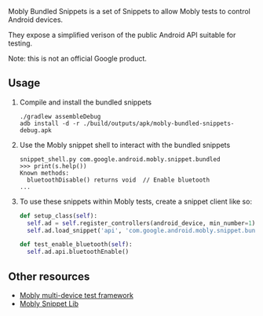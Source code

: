 Mobly Bundled Snippets is a set of Snippets to allow Mobly tests to control
Android devices.

They expose a simplified verison of the public Android API suitable for testing.

Note: this is not an official Google product.


## Usage

1.  Compile and install the bundled snippets

        ./gradlew assembleDebug
        adb install -d -r ./build/outputs/apk/mobly-bundled-snippets-debug.apk

1.  Use the Mobly snippet shell to interact with the bundled snippets

        snippet_shell.py com.google.android.mobly.snippet.bundled
        >>> print(s.help())
        Known methods:
          bluetoothDisable() returns void  // Enable bluetooth
        ...

1.  To use these snippets within Mobly tests, create a snippet client like so:

    ```python
    def setup_class(self):
      self.ad = self.register_controllers(android_device, min_number=1)[0]
      self.ad.load_snippet('api', 'com.google.android.mobly.snippet.bundled')

    def test_enable_bluetooth(self):
      self.ad.api.bluetoothEnable()
    ```


## Other resources

  * [Mobly multi-device test framework](http://github.com/google/mobly)
  * [Mobly Snippet Lib](http://github.com/google/mobly-snippet-lib)
